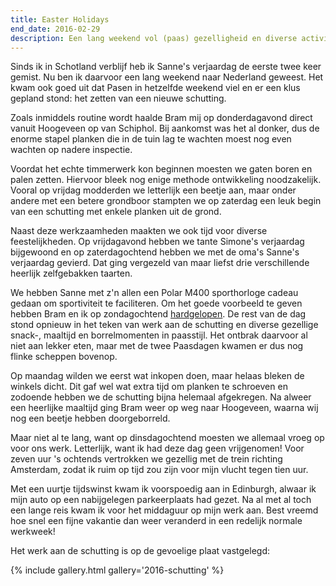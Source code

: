 ```yaml
---
title: Easter Holidays
end_date: 2016-02-29
description: Een lang weekend vol (paas) gezelligheid en diverse activiteiten.
---
```

[1]: https://flow.polar.com/training/analysis/483678395

Sinds ik in Schotland verblijf heb ik Sanne's verjaardag de eerste twee keer gemist. Nu ben ik daarvoor een lang weekend naar Nederland geweest. Het kwam ook goed uit dat Pasen in hetzelfde weekend viel en er een klus gepland stond: het zetten van een nieuwe schutting.

<a name="more"></a>

Zoals inmiddels routine wordt haalde Bram mij op donderdagavond direct vanuit Hoogeveen op van Schiphol. Bij aankomst was het al donker, dus de enorme stapel planken die in de tuin lag te wachten moest nog even wachten op nadere inspectie.

Voordat het echte timmerwerk kon beginnen moesten we gaten boren en palen zetten. Hiervoor bleek nog enige methode ontwikkeling noodzakelijk. Vooral op vrijdag modderden we letterlijk een beetje aan, maar onder andere met een betere grondboor stampten we op zaterdag een leuk begin van een schutting met enkele planken uit de grond.

Naast deze werkzaamheden maakten we ook tijd voor diverse feestelijkheden. Op vrijdagavond hebben we tante Simone's verjaardag bijgewoond en op zaterdagochtend hebben we met de oma's Sanne's verjaardag gevierd. Dat ging vergezeld van maar liefst drie verschillende heerlijk zelfgebakken taarten.

We hebben Sanne met z'n allen een Polar M400 sporthorloge cadeau gedaan om sportiviteit te faciliteren. Om het goede voorbeeld te geven hebben Bram en ik op zondagochtend [hardgelopen][1]. De rest van de dag stond opnieuw in het teken van werk aan de schutting en diverse gezellige snack-, maaltijd en borrelmomenten in paasstijl. Het ontbrak daarvoor al niet aan lekker eten, maar met de twee Paasdagen kwamen er dus nog flinke scheppen bovenop.

Op maandag wilden we eerst wat inkopen doen, maar helaas bleken de winkels dicht. Dit gaf wel wat extra tijd om planken te schroeven en zodoende hebben we de schutting bijna helemaal afgekregen. Na alweer een heerlijke maaltijd ging Bram weer op weg naar Hoogeveen, waarna wij nog een beetje hebben doorgeborreld.

Maar niet al te lang, want op dinsdagochtend moesten we allemaal vroeg op voor ons werk. Letterlijk, want ik had deze dag geen vrijgenomen! Voor zeven uur 's ochtends vertrokken we gezellig met de trein richting Amsterdam, zodat ik ruim op tijd zou zijn voor mijn vlucht tegen tien uur.

Met een uurtje tijdswinst kwam ik voorspoedig aan in Edinburgh, alwaar ik mijn auto op een nabijgelegen parkeerplaats had gezet. Na al met al toch een lange reis kwam ik voor het middaguur op mijn werk aan. Best vreemd hoe snel een fijne vakantie dan weer veranderd in een redelijk normale werkweek!

Het werk aan de schutting is op de gevoelige plaat vastgelegd:

{% include gallery.html gallery='2016-schutting' %}